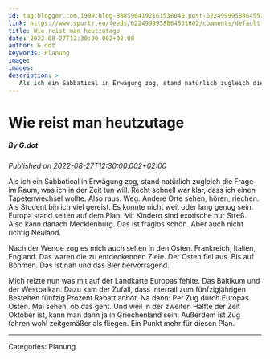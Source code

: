 ```yaml
---
id: tag:blogger.com,1999:blog-8885964192161538040.post-6224999958864551602
link: https://www.spurtr.eu/feeds/6224999958864551602/comments/default
title: Wie reist man heutzutage
date: 2022-08-27T12:30:00.002+02:00
author: G.dot
keywords: Planung
image: 
images: 
description: >
   Als ich ein Sabbatical in Erwägung zog, stand natürlich zugleich die Frage im Raum, was ich in der Zeit tun will. Recht schnell war klar, dass ich einen Tapetenwechsel wollte. Also raus. Weg. Andere Orte sehen, hören, riechen. Als Student bin ich viel gereist. Es konnte nicht weit
---
```

# Wie reist man heutzutage
##### By G.dot
_Published on 2022-08-27T12:30:00.002+02:00_

Als ich ein Sabbatical in Erwägung zog, stand natürlich zugleich die Frage im Raum, was ich in der Zeit tun will. Recht schnell war klar, dass ich einen Tapetenwechsel wollte. Also raus. Weg. Andere Orte sehen, hören, riechen. Als Student bin ich viel gereist. Es konnte nicht weit oder lang genug sein. Europa stand selten auf dem Plan. Mit Kindern sind exotische nur Streß. Also kann danach Mecklenburg. Das ist fraglos schön. Aber auch nicht richtig Neuland.

Nach der Wende zog es mich auch selten in den Osten. Frankreich, Italien, England. Das waren die zu entdeckenden Ziele. Der Osten fiel aus. Bis auf Böhmen. Das ist nah und das Bier hervorragend.

Mich reizte nun was mit auf der Landkarte Europas fehlte. Das Baltikum und der Westbalkan. Dazu kam der Zufall, dass Interrail zum fünfzigjährigen Bestehen fünfzig Prozent Rabatt anbot. Na dann: Per Zug durch Europas Osten. Mal sehen, ob das geht. Und weil in der zweiten Hälfte der Zeit Oktober ist, kann man dann ja in Griechenland sein. Außerdem ist Zug fahren wohl zeitgemäßer als fliegen. Ein Punkt mehr für diesen Plan.

---
Categories: Planung